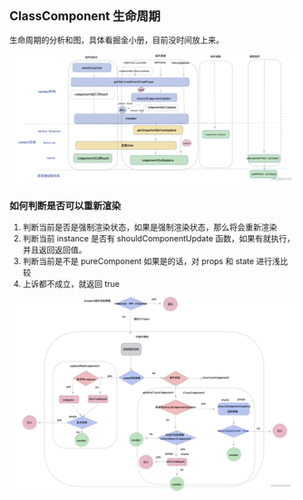 ## ClassComponent 生命周期

生命周期的分析和图，具体看掘金小册，目前没时间放上来。

![lifecycle](lifecycle.jpeg)

### 如何判断是否可以重新渲染

1. 判断当前是否是强制渲染状态，如果是强制渲染状态，那么将会重新渲染
2. 判断当前 instance 是否有 shouldComponentUpdate 函数，如果有就执行，并且返回返回值。
3. 判断当前是不是 pureComponent 如果是的话，对 props 和 state 进行浅比较
4. 上诉都不成立，就返回 true

![shouldupdae](shouldupdate.jpeg)
